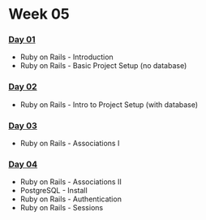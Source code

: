 # Week 05

### ​[Day 01](https://granthanrahan.gitbook.io/wdi27/daily-stuff/week-05/day-01)​

* Ruby on Rails - Introduction
* Ruby on Rails - Basic Project Setup \(no database\)

### ​[Day 02​](day-02.md)

* Ruby on Rails - Intro to Project Setup \(with database\)

### ​[Day 03​](day-03.md)

* Ruby on Rails - Associations I 

### ​[Day 04](https://granthanrahan.gitbook.io/wdi27/daily-stuff/week-05/day-04)​

* Ruby on Rails - Associations II
* PostgreSQL - Install
* Ruby on Rails - Authentication
* Ruby on Rails - Sessions

